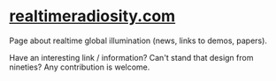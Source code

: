 # [realtimeradiosity.com](https://realtimeradiosity.com)
Page about realtime global illumination (news, links to demos, papers).

Have an interesting link / information? Can't stand that design from nineties? Any contribution is welcome.
